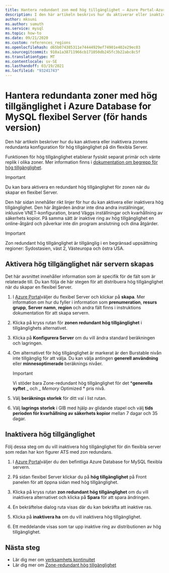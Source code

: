 ```yaml
---
title: Hantera redundant zon med hög tillgänglighet – Azure Portal-Azure Database for MySQL flexibel Server
description: I den här artikeln beskrivs hur du aktiverar eller inaktiverar zonens redundanta hög tillgänglighet i Azure Database for MySQL flexibel Server genom Azure Portal.
author: mksuni
ms.author: sumuth
ms.service: mysql
ms.topic: how-to
ms.date: 09/21/2020
ms.custom: references_regions
ms.openlocfilehash: d65b074385311e74444929ef74901e402e29ec03
ms.sourcegitcommit: 910a1a38711966cb171050db245fc3b22abc8c5f
ms.translationtype: MT
ms.contentlocale: sv-SE
ms.lasthandoff: 03/19/2021
ms.locfileid: "93241743"
---
```

# <a name="manage-zone-redundant-high-availability-in-azure-database-for-mysql-flexible-server-preview"></a>Hantera redundanta zoner med hög tillgänglighet i Azure Database for MySQL flexibel Server (för hands version)

Den här artikeln beskriver hur du kan aktivera eller inaktivera zonens redundanta konfiguration för hög tillgänglighet på din flexibla Server.

Funktionen för hög tillgänglighet etablerar fysiskt separat primär och vänte replik i olika zoner. Mer information finns i [dokumentation om begrepp för hög tillgänglighet](./concepts/../concepts-high-availability.md). 

> [!IMPORTANT]
> Du kan bara aktivera en redundant hög tillgänglighet för zonen när du skapar en flexibel Server.

Den här sidan innehåller rikt linjer för hur du kan aktivera eller inaktivera hög tillgänglighet. Den här åtgärden ändrar inte dina andra inställningar, inklusive VNET-konfiguration, brand Väggs inställningar och kvarhållning av säkerhets kopior. På samma sätt är inaktive ring av hög tillgänglighet en online-åtgärd och påverkar inte din program anslutning och dina åtgärder.

> [!IMPORTANT]
> Zon redundant hög tillgänglighet är tillgänglig i en begränsad uppsättning regioner: Sydostasien, väst 2, Västeuropa och östra USA.  

## <a name="enable-high-availability-during-server-creation"></a>Aktivera hög tillgänglighet när servern skapas

Det här avsnittet innehåller information som är specifik för de fält som är relaterade till. Du kan följa de här stegen för att distribuera hög tillgänglighet när du skapar en flexibel Server.

1.  I [Azure Portal](https://portal.azure.com/)väljer du flexibel Server och klickar på **skapa**.  Mer information om hur du fyller i information som **prenumeration**, **resurs grupp**, **Server namn**, **region** och andra fält finns i instruktions dokumentation för att skapa servern.

2.  Klicka på kryss rutan för **zonen redundant hög tillgänglighet** i tillgänglighets alternativet.

3.  Klicka på  **Konfigurera Server** om du vill ändra standard beräkningen och lagringen.

4.  Om alternativet för hög tillgänglighet är markerat är den Burstable nivån inte tillgänglig för att välja. Du kan välja antingen **generell användning** eller **minnesoptimerade** beräknings nivåer.

    > [!IMPORTANT]
    > Vi stöder bara Zone-redundant hög tillgänglighet för det ***generella syftet** _ och _ *_Memory_* Optimized * pris nivå.

5.  Välj **beräknings storlek** för ditt val i list rutan.

6.  Välj **lagrings storlek** i GIB med hjälp av glidande stapel och välj **tids perioden för kvarhållning av säkerhets kopior** mellan 7 dagar och 35 dagar.   

## <a name="disable-high-availability"></a>Inaktivera hög tillgänglighet

Följ dessa steg om du vill inaktivera hög tillgänglighet för din flexibla server som redan har kon figurer ATS med zon redundans.

1.  I [Azure Portal](https://portal.azure.com/)väljer du den befintliga Azure Database for MySQL flexibla servern.

2.  På sidan flexibel Server klickar du på **hög tillgänglighet** på Front panelen för att öppna sidan med hög tillgänglighet.

3.  Klicka på kryss rutan **zon redundant hög tillgänglighet** om du vill inaktivera alternativet och klicka på **Spara** för att spara ändringen.

4.  En bekräftelse dialog ruta visas där du kan bekräfta att inaktive ras.

5.  Klicka på **inaktivera ha** om du vill inaktivera hög tillgänglighet.

6.  Ett meddelande visas som tar upp inaktive ring av distributionen av hög tillgänglighet.

## <a name="next-steps"></a>Nästa steg

-   Lär dig mer om [verksamhets kontinuitet](./concepts-business-continuity.md)
-   Lär dig mer om [Zone-redundant hög tillgänglighet](./concepts-high-availability.md)
